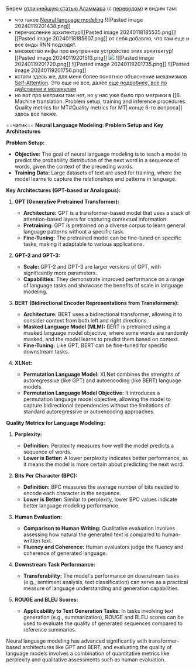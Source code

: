 Берем [отличнейшую статью Аламмара](https://jalammar.github.io/illustrated-gpt2) (с [переводом](https://habr.com/ru/post/490842/)) и видим там:
 - что такое [Neural language modeling](https://jalammar.github.io/illustrated-gpt2/#:~:text=a%20language%20model%3F-,What%20is%20a%20Language%20Model,-In%20The%20Illustrated) ![[Pasted image 20240119201438.png]]
 - перечисление архитектур![[Pasted image 20240118185535.png]]![[Pasted image 20240118185607.png]]
 от себя добавлю, что там еще и все виды RNN подходят.
 - множество инфы про внутреннее устройство этих архитектур![[Pasted image 20240119201513.png]] ![](https://jalammar.github.io/images/xlnet/gpt-2-autoregression-2.gif) ![[Pasted image 20240119201720.png]] ![[Pasted image 20240119201735.png]] ![[Pasted image 20240119201756.png]] 
 - кстати здесь же, для меня более понятное объяснение механизмов [Self-Attention](https://jalammar.github.io/illustrated-gpt2/#:~:text=Self%2DAttention%20Recap). Это еще не все, далее [еще подробнее, все по действиям и молекулам](https://jalammar.github.io/illustrated-gpt2/#part-2-illustrated-self-attention)
 - но вот про метрики там нет, но у нас уже было про метрики в [[6. Machine translation. Problem setup, training and inference procedures. Quality metrics for MT#Quality metrics for MT| конце 6-го вопроса]] здесь все также.


==чатик==
**Neural Language Modeling: Problem Setup and Key Architectures**

**Problem Setup:**

- **Objective:** The goal of neural language modeling is to teach a model to predict the probability distribution of the next word in a sequence of words, given the context of the preceding words.
- **Training Data:** Large datasets of text are used for training, where the model learns to capture the relationships and patterns in language.

**Key Architectures (GPT-based or Analogous):**

1. **GPT (Generative Pretrained Transformer):**
    
    - **Architecture:** GPT is a transformer-based model that uses a stack of attention-based layers for capturing contextual information.
    - **Pretraining:** GPT is pretrained on a diverse corpus to learn general language patterns without a specific task.
    - **Fine-Tuning:** The pretrained model can be fine-tuned on specific tasks, making it adaptable to various applications.
2. **GPT-2 and GPT-3:**
    
    - **Scale:** GPT-2 and GPT-3 are larger versions of GPT, with significantly more parameters.
    - **Capabilities:** They demonstrate improved performance on a range of language tasks and showcase the benefits of scale in language modeling.
3. **BERT (Bidirectional Encoder Representations from Transformers):**
    
    - **Architecture:** BERT uses a bidirectional transformer, allowing it to consider context from both left and right directions.
    - **Masked Language Model (MLM):** BERT is pretrained using a masked language model objective, where some words are randomly masked, and the model learns to predict them based on context.
    - **Fine-Tuning:** Like GPT, BERT can be fine-tuned for specific downstream tasks.
4. **XLNet:**
    
    - **Permutation Language Model:** XLNet combines the strengths of autoregressive (like GPT) and autoencoding (like BERT) language models.
    - **Permutation Language Model Objective:** It introduces a permutation language model objective, allowing the model to capture bidirectional dependencies without the limitations of standard autoregressive or autoencoding approaches.

**Quality Metrics for Language Modeling:**

1. **Perplexity:**
    
    - **Definition:** Perplexity measures how well the model predicts a sequence of words.
    - **Lower is Better:** A lower perplexity indicates better performance, as it means the model is more certain about predicting the next word.
2. **Bits Per Character (BPC):**
    
    - **Definition:** BPC measures the average number of bits needed to encode each character in the sequence.
    - **Lower is Better:** Similar to perplexity, lower BPC values indicate better language modeling performance.
3. **Human Evaluation:**
    
    - **Comparison to Human Writing:** Qualitative evaluation involves assessing how natural the generated text is compared to human-written text.
    - **Fluency and Coherence:** Human evaluators judge the fluency and coherence of generated language.
4. **Downstream Task Performance:**
    
    - **Transferability:** The model's performance on downstream tasks (e.g., sentiment analysis, text classification) can serve as a practical measure of language understanding and generation capabilities.
5. **ROUGE and BLEU Scores:**
    
    - **Applicability to Text Generation Tasks:** In tasks involving text generation (e.g., summarization), ROUGE and BLEU scores can be used to evaluate the quality of generated sequences compared to reference summaries.

Neural language modeling has advanced significantly with transformer-based architectures like GPT and BERT, and evaluating the quality of language models involves a combination of quantitative metrics like perplexity and qualitative assessments such as human evaluation.
